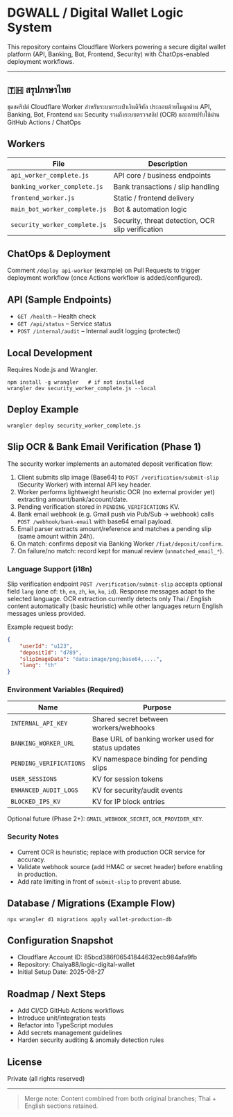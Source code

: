 <!-- Unified README after merge conflict resolution -->
# DGWALL / Digital Wallet Logic System

This repository contains Cloudflare Workers powering a secure digital wallet platform (API, Banking, Bot, Frontend, Security) with ChatOps-enabled deployment workflows.

---
## 🇹🇭 สรุปภาษาไทย
ชุดสคริปต์ Cloudflare Worker สำหรับระบบกระเป๋าเงินดิจิทัล ประกอบด้วยโมดูลด้าน API, Banking, Bot, Frontend และ Security รวมถึงระบบตรวจสลิป (OCR) และการปรับใช้ผ่าน GitHub Actions / ChatOps

## Workers
| File | Description |
|------|-------------|
| `api_worker_complete.js` | API core / business endpoints |
| `banking_worker_complete.js` | Bank transactions / slip handling |
| `frontend_worker.js` | Static / frontend delivery |
| `main_bot_worker_complete.js` | Bot & automation logic |
| `security_worker_complete.js` | Security, threat detection, OCR slip verification |

## ChatOps & Deployment
Comment `/deploy api-worker` (example) on Pull Requests to trigger deployment workflow (once Actions workflow is added/configured).

## API (Sample Endpoints)
- `GET /health` – Health check
- `GET /api/status` – Service status
- `POST /internal/audit` – Internal audit logging (protected)

## Local Development
Requires Node.js and Wrangler.

```pwsh
npm install -g wrangler   # if not installed
wrangler dev security_worker_complete.js --local
```

## Deploy Example
```pwsh
wrangler deploy security_worker_complete.js
```

## Slip OCR & Bank Email Verification (Phase 1)
The security worker implements an automated deposit verification flow:
1. Client submits slip image (Base64) to `POST /verification/submit-slip` (Security Worker) with internal API key header.
2. Worker performs lightweight heuristic OCR (no external provider yet) extracting amount/bank/account/date.
3. Pending verification stored in `PENDING_VERIFICATIONS` KV.
4. Bank email webhook (e.g. Gmail push via Pub/Sub -> webhook) calls `POST /webhook/bank-email` with base64 email payload.
5. Email parser extracts amount/reference and matches a pending slip (same amount within 24h).
6. On match: confirms deposit via Banking Worker `/fiat/deposit/confirm`.
7. On failure/no match: record kept for manual review (`unmatched_email_*`).

### Language Support (i18n)
Slip verification endpoint `POST /verification/submit-slip` accepts optional field `lang` (one of: `th`, `en`, `zh`, `km`, `ko`, `id`).
Response messages adapt to the selected language. OCR extraction currently detects only Thai / English content automatically (basic heuristic) while other languages return English messages unless provided.

Example request body:
```json
{
	"userId": "u123",
	"depositId": "d789",
	"slipImageData": "data:image/png;base64,....",
	"lang": "th"
}
```

### Environment Variables (Required)
| Name | Purpose |
|------|---------|
| `INTERNAL_API_KEY` | Shared secret between workers/webhooks |
| `BANKING_WORKER_URL` | Base URL of banking worker used for status updates |
| `PENDING_VERIFICATIONS` | KV namespace binding for pending slips |
| `USER_SESSIONS` | KV for session tokens |
| `ENHANCED_AUDIT_LOGS` | KV for security/audit events |
| `BLOCKED_IPS_KV` | KV for IP block entries |

Optional future (Phase 2+): `GMAIL_WEBHOOK_SECRET`, `OCR_PROVIDER_KEY`.

### Security Notes
- Current OCR is heuristic; replace with production OCR service for accuracy.
- Validate webhook source (add HMAC or secret header) before enabling in production.
- Add rate limiting in front of `submit-slip` to prevent abuse.

## Database / Migrations (Example Flow)
```pwsh
npx wrangler d1 migrations apply wallet-production-db
```

## Configuration Snapshot
- Cloudflare Account ID: 85bcd386f06541844632ecb984afa9fb
- Repository: Chaiya88/logic-digital-wallet
- Initial Setup Date: 2025-08-27

## Roadmap / Next Steps
- Add CI/CD GitHub Actions workflows
- Introduce unit/integration tests
- Refactor into TypeScript modules
- Add secrets management guidelines
- Harden security auditing & anomaly detection rules

## License
Private (all rights reserved)

---
> Merge note: Content combined from both original branches; Thai + English sections retained.
